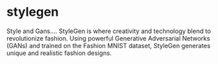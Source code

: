# stylegen
Style and Gans....
StyleGen is where creativity and technology blend to revolutionize fashion. Using powerful Generative Adversarial Networks (GANs) and trained on the Fashion MNIST dataset, StyleGen generates unique and realistic fashion designs.










